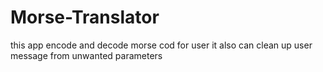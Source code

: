 # Morse-Translator
this app encode and decode morse cod  for user
it also can clean up user message from unwanted parameters
